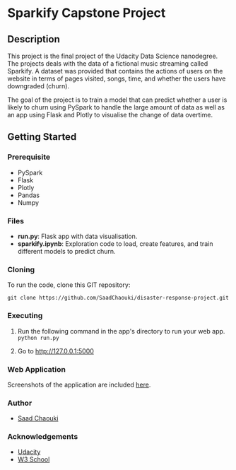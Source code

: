 # Sparkify Capstone Project

## Description
This project is the final project of the Udacity Data Science nanodegree. The projects deals with the data of a fictional music streaming called Sparkify. A dataset was provided that contains the actions of users on the website in terms of pages visited, songs, time, and whether the users have downgraded (churn). 

The goal of the project is to train a model that can predict whether a user is likely to churn using PySpark to handle the large amount of data as well as an app using Flask and Plotly to visualise the change of data overtime.

## Getting Started
### Prerequisite

* PySpark
* Flask
* Plotly
* Pandas
* Numpy

### Files

* **run.py**: Flask app with data visualisation.
* **sparkify.ipynb**: Exploration code to load, create features, and train different models to predict churn.


### Cloning

To run the code, clone this GIT repository:

`git clone https://github.com/SaadChaouki/disaster-response-project.git`

### Executing

1. Run the following command in the app's directory to run your web app.
    `python run.py`

2. Go to http://127.0.0.1:5000

### Web Application

Screenshots of the application are included [here]().

### Author

* [Saad Chaouki](https://www.linkedin.com/in/schaouki/)

### Acknowledgements

* [Udacity](https://www.udacity.com/)
* [W3 School](https://www.w3schools.com/w3css/w3css_templates.asp)
